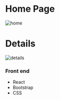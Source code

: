# Home Page

![home](https://user-images.githubusercontent.com/27458911/114805164-580e9b80-9d57-11eb-8dbd-e3c85edc3430.png)

# Details

![details](https://user-images.githubusercontent.com/27458911/114804949-0108c680-9d57-11eb-8a35-1816902a5fc5.png)

### Front end
* React
* Bootstrap
* CSS
